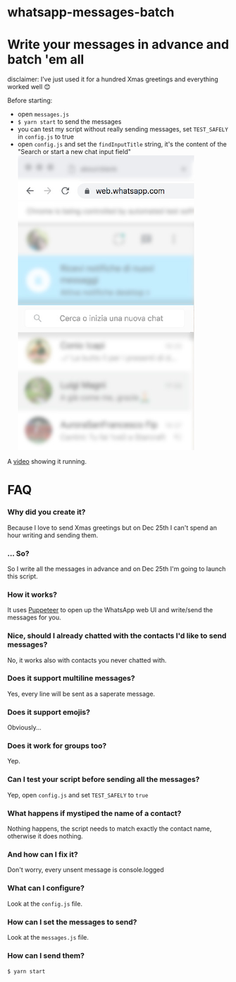 # whatsapp-messages-batch

# Write your messages in advance and batch 'em all

disclaimer: I've just used it for a hundred Xmas greetings and everything worked well 😊

Before starting:

- open `messages.js`
- `$ yarn start` to send the messages
- you can test my script without really sending messages, set `TEST_SAFELY` in `config.js` to true
- open `config.js` and set the `findInputTitle` string, it's the content of the "Search or start a new chat input field"
  ![Alt text](input.jpg?raw=true "Input field")

A [video](https://youtu.be/9BCdhoFPfjE) showing it running.

# FAQ

### Why did you create it?

Because I love to send Xmas greetings but on Dec 25th I can't spend an hour writing and sending them.

### ... So?

So I write all the messages in advance and on Dec 25th I'm going to launch this script.

### How it works?

It uses [Puppeteer](https://github.com/GoogleChrome/puppeteer) to open up the WhatsApp web UI and write/send the messages for you.

### Nice, should I already chatted with the contacts I'd like to send messages?

No, it works also with contacts you never chatted with.

### Does it support multiline messages?

Yes, every line will be sent as a saperate message.

### Does it support emojis?

Obviously...

### Does it work for groups too?

Yep.

### Can I test your script before sending all the messages?

Yep, open `config.js` and set `TEST_SAFELY` to `true`

### What happens if mystiped the name of a contact?

Nothing happens, the script needs to match exactly the contact name, otherwise it does nothing.

### And how can I fix it?

Don't worry, every unsent message is console.logged

### What can I configure?

Look at the `config.js` file.

### How can I set the messages to send?

Look at the `messages.js` file.

### How can I send them?

`$ yarn start`

